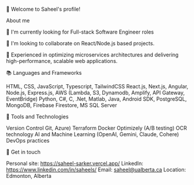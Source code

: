 👋 Welcome to Saheel's profile!   

<!--
**Saheel-Sarker/Saheel-Sarker** is a ✨ _special_ ✨ repository because its `README.md` (this file) appears on your GitHub profile.

Here are some ideas to get you started:

- 🔭 I’m currently working on ...
- 🌱 I’m currently learning ...
- 👯 I’m looking to collaborate on ...
- 🤔 I’m looking for help with ...
- 💬 Ask me about ...
- 📫 How to reach me: ...
- 😄 Pronouns: ...
- ⚡ Fun fact: ...
-->

About me

🔭 I'm currently looking for Full-stack Software Engineer roles

👯 I'm looking to collaborate on React/Node.js based projects.

🌟 Experienced in optimizing microservices architectures and delivering high-performance, scalable web applications.

📚  Languages and Frameworks

HTML, CSS, JavaScript, Typescript, TailwindCSS
React.js, Next.js, Angular, Node.js, Express.js, AWS (Lambda, S3, Dynamodb, Amplify, API Gateway, EventBridge)
Python, C#, C, .Net, Matlab, Java, Android SDK,
PostgreSQL, MongoDB, Firebase Firestore, MS SQL Server

🔧 Tools and Technologies

Version Control Git, Azure)
Terraform
Docker
Optimizely (A/B testing)
OCR technology
AI and Machine Learning (OpenAI, Gemini, Claude, Cohere)
DevOps practices

🔗 Get in touch

Personal site: https://saheel-sarker.vercel.app/
LinkedIn: https://www.linkedin.com/in/saheels/
Email: saheel@ualberta.ca
Location: Edmonton, Alberta

